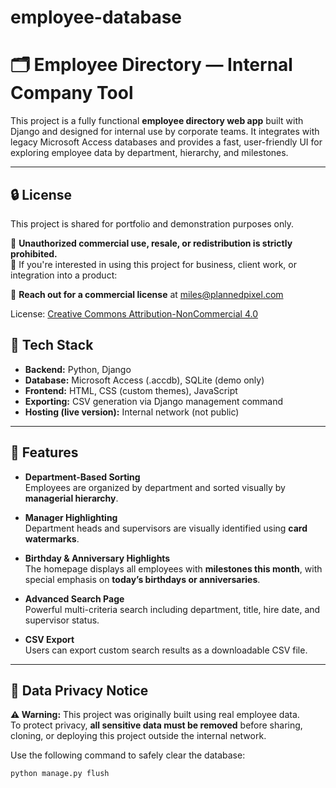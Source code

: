 # employee-database

# 🗂️ Employee Directory — Internal Company Tool

This project is a fully functional **employee directory web app** built with Django and designed for internal use by corporate teams. It integrates with legacy Microsoft Access databases and provides a fast, user-friendly UI for exploring employee data by department, hierarchy, and milestones.

---

## 🔒 License

This project is shared for portfolio and demonstration purposes only.

🛑 **Unauthorized commercial use, resale, or redistribution is strictly prohibited.**  
💼 If you're interested in using this project for business, client work, or integration into a product:

📩 **Reach out for a commercial license** at [miles@plannedpixel.com](mailto:miles@plannedpixel.com)

License: [Creative Commons Attribution-NonCommercial 4.0](http://creativecommons.org/licenses/by-nc/4.0/)


## 🔧 Tech Stack

- **Backend:** Python, Django
- **Database:** Microsoft Access (.accdb), SQLite (demo only)
- **Frontend:** HTML, CSS (custom themes), JavaScript
- **Exporting:** CSV generation via Django management command
- **Hosting (live version):** Internal network (not public)

---

## 🧩 Features

- **Department-Based Sorting**  
  Employees are organized by department and sorted visually by **managerial hierarchy**.

- **Manager Highlighting**  
  Department heads and supervisors are visually identified using **card watermarks**.

- **Birthday & Anniversary Highlights**  
  The homepage displays all employees with **milestones this month**, with special emphasis on **today’s birthdays or anniversaries**.

- **Advanced Search Page**  
  Powerful multi-criteria search including department, title, hire date, and supervisor status.

- **CSV Export**  
  Users can export custom search results as a downloadable CSV file.

---

## 🚧 Data Privacy Notice

**⚠️ Warning:** This project was originally built using real employee data.  
To protect privacy, **all sensitive data must be removed** before sharing, cloning, or deploying this project outside the internal network.

Use the following command to safely clear the database:

```bash
python manage.py flush
